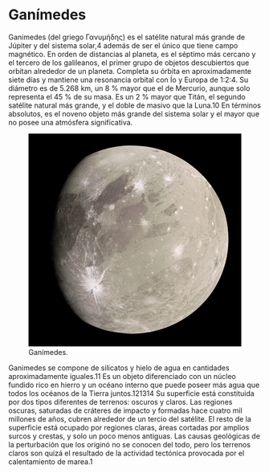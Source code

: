 # Ganímedes

Ganimedes (del griego Γανυμήδης) es el satélite natural más grande de Júpiter y del sistema solar,4​ además de ser el único que tiene campo magnético. En orden de distancias al planeta, es el séptimo más cercano y el tercero de los galileanos, el primer grupo de objetos descubiertos que orbitan alrededor de un planeta. Completa su órbita en aproximadamente siete días y mantiene una resonancia orbital con Ío y Europa de 1:2:4. Su diámetro es de 5.268 km, un 8 % mayor que el de Mercurio, aunque solo representa el 45 % de su masa.​ Es un 2 % mayor que Titán, el segundo satélite natural más grande, y el doble de masivo que la Luna.10​ En términos absolutos, es el noveno objeto más grande del sistema solar y el mayor que no posee una atmósfera significativa.

<figure class="figure">
  <img src="./Contents/imagenes/ganimedes.png" class="figure-img img-fluid rounded shadow" alt="...">
  <figcaption class="figure-caption text-center">Ganímedes.</figcaption>
</figure>

Ganimedes se compone de silicatos y hielo de agua en cantidades aproximadamente iguales.11​ Es un objeto diferenciado con un núcleo fundido rico en hierro y un océano interno que puede poseer más agua que todos los océanos de la Tierra juntos.12​13​14​ Su superficie está constituida por dos tipos diferentes de terrenos: oscuros y claros. Las regiones oscuras, saturadas de cráteres de impacto y formadas hace cuatro mil millones de años, cubren alrededor de un tercio del satélite. El resto de la superficie está ocupado por regiones claras, áreas cortadas por amplios surcos y crestas, y solo un poco menos antiguas. Las causas geológicas de la perturbación que los originó no se conocen del todo, pero los terrenos claros son quizá el resultado de la actividad tectónica provocada por el calentamiento de marea.1